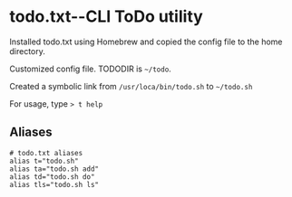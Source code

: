 # todo.txt--CLI ToDo utility

Installed todo.txt using Homebrew and copied the config file to the home 
directory.

Customized config file. TODODIR is `~/todo`.

Created a symbolic link from `/usr/loca/bin/todo.sh` to `~/todo.sh`

For usage, type `> t help`

## Aliases
```
# todo.txt aliases
alias t="todo.sh"
alias ta="todo.sh add"
alias td="todo.sh do"
alias tls="todo.sh ls"
``` 
